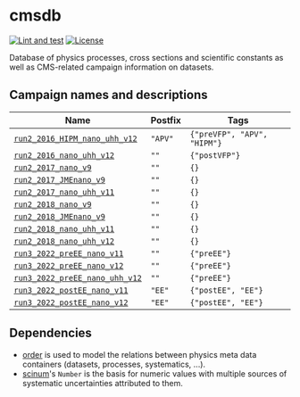 # cmsdb

[![Lint and test](https://github.com/uhh-cms/cmsdb/actions/workflows/lint_and_test.yaml/badge.svg)](https://github.com/uhh-cms/cmsdb/actions/workflows/lint_and_test.yaml)
[![License](https://img.shields.io/github/license/uhh-cms/cmsdb.svg)](https://github.com/uhh-cms/cmsdb/blob/master/LICENSE)

Database of physics processes, cross sections and scientific constants as well as CMS-related campaign information on datasets.

## Campaign names and descriptions

| Name                                                                             | Postfix | Tags                        |
| -------------------------------------------------------------------------------- | ------- | --------------------------- |
| [`run2_2016_HIPM_nano_uhh_v12`](./cmsdb/campaigns/run2_2016_HIPM_nano_uhh_v12)   | `"APV"` | `{"preVFP", "APV", "HIPM"}` |
| [`run2_2016_nano_uhh_v12`](./cmsdb/campaigns/run2_2016_nano_uhh_v12)             | `""`    | `{"postVFP"}`               |
| [`run2_2017_nano_v9`](./cmsdb/campaigns/run2_2017_nano_v9)                       | `""`    | `{}`                        |
| [`run2_2017_JMEnano_v9`](./cmsdb/campaigns/run2_2017_JMEnano_v9)                 | `""`    | `{}`                        |
| [`run2_2017_nano_uhh_v11`](./cmsdb/campaigns/run2_2017_nano_uhh_v11)             | `""`    | `{}`                        |
| [`run2_2018_nano_v9`](./cmsdb/campaigns/run2_2018_nano_v9)                       | `""`    | `{}`                        |
| [`run2_2018_JMEnano_v9`](./cmsdb/campaigns/run2_2018_JMEnano_v9)                 | `""`    | `{}`                        |
| [`run2_2018_nano_uhh_v11`](./cmsdb/campaigns/run2_2018_nano_uhh_v11)             | `""`    | `{}`                        |
| [`run2_2018_nano_uhh_v12`](./cmsdb/campaigns/run2_2018_nano_uhh_v12)             | `""`    | `{}`                        |
| [`run3_2022_preEE_nano_v11`](./cmsdb/campaigns/run3_2022_preEE_nano_v11)         | `""`    | `{"preEE"}`                 |
| [`run3_2022_preEE_nano_v12`](./cmsdb/campaigns/run3_2022_preEE_nano_v12)         | `""`    | `{"preEE"}`                 |
| [`run3_2022_preEE_nano_uhh_v12`](./cmsdb/campaigns/run3_2022_preEE_nano_uhh_v12) | `""`    | `{"preEE"}`                 |
| [`run3_2022_postEE_nano_v11`](./cmsdb/campaigns/run3_2022_postEE_nano_v11)       | `"EE"`  | `{"postEE", "EE"}`          |
| [`run3_2022_postEE_nano_v12`](./cmsdb/campaigns/run3_2022_postEE_nano_v12)       | `"EE"`  | `{"postEE", "EE"}`          |

## Dependencies

- [order](https://github.com/riga/order) is used to model the relations between physics meta data containers (datasets, processes, systematics, ...).
- [scinum](https://github.com/riga/scinum)'s `Number` is the basis for numeric values with multiple sources of systematic uncertainties attributed to them.
